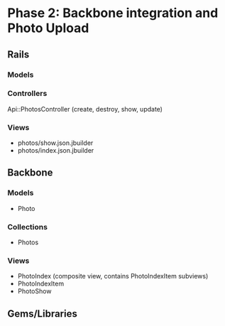 # Phase 2: Backbone integration and Photo Upload

## Rails
### Models

### Controllers
Api::PhotosController (create, destroy, show, update)

### Views
* photos/show.json.jbuilder
* photos/index.json.jbuilder

## Backbone
### Models
* Photo

### Collections
* Photos

### Views
* PhotoIndex (composite view, contains PhotoIndexItem subviews)
* PhotoIndexItem
* PhotoShow

## Gems/Libraries
